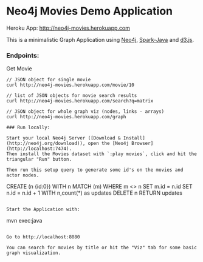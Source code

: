 # Neo4j Movies Demo Application
    
Heroku App: http://neo4j-movies.herokuapp.com

This is a minimalistic Graph Application using [Neo4j](http://neo4j.org), [Spark-Java](http://www.sparkjava.com/) and [d3.js](http://d3js.org/).

### Endpoints:

Get Movie
````
// JSON object for single movie
curl http://neo4j-movies.herokuapp.com/movie/10

// list of JSON objects for movie search results
curl http://neo4j-movies.herokuapp.com/search?q=matrix

// JSON object for whole graph viz (nodes, links - arrays)
curl http://neo4j-movies.herokuapp.com/graph

### Run locally:

Start your local Neo4j Server ([Download & Install](http://neo4j.org/download)), open the [Neo4j Browser](http://localhost:7474).
Then install the Movies dataset with `:play movies`, click and hit the triangular "Run" button.

Then run this setup query to generate some id's on the movies and actor nodes.

````
CREATE (n {id:0}) WITH n
MATCH (m)
WHERE m <> n
SET m.id = n.id SET n.id = n.id + 1 WITH n,count(*) as updates
DELETE n RETURN updates
````

Start the Application with:

````
mvn exec:java
````

Go to http://localhost:8080

You can search for movies by title or hit the "Viz" tab for some basic graph visualization.


